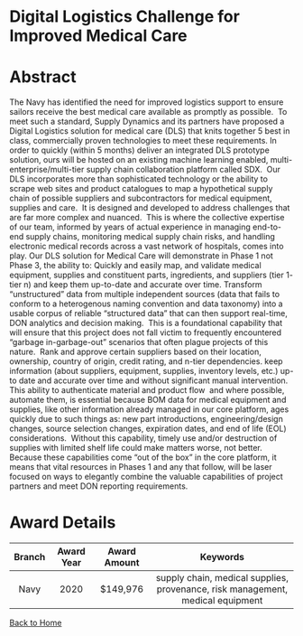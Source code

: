 
Digital Logistics Challenge for Improved Medical Care
=====================================================

# Abstract


The Navy has identified the need for improved logistics support to ensure sailors receive the best medical care available as promptly as possible.  To meet such a standard, Supply Dynamics and its partners have proposed a Digital Logistics solution for medical care (DLS) that knits together 5 best in class, commercially proven technologies to meet these requirements. In order to quickly (within 5 months) deliver an integrated DLS prototype solution, ours will be hosted on an existing machine learning enabled, multi-enterprise/multi-tier supply chain collaboration platform called SDX.  Our DLS incorporates more than sophisticated technology or the ability to scrape web sites and product catalogues to map a hypothetical supply chain of possible suppliers and subcontractors for medical equipment, supplies and care.  It is designed and developed to address challenges that are far more complex and nuanced.  This is where the collective expertise of our team, informed by years of actual experience in managing end-to-end supply chains, monitoring medical supply chain risks, and handling electronic medical records across a vast network of hospitals, comes into play. Our DLS solution for Medical Care will demonstrate in Phase 1 not Phase 3, the ability to: Quickly and easily map, and validate medical equipment, supplies and constituent parts, ingredients, and suppliers (tier 1- tier n) and keep them up-to-date and accurate over time. Transform “unstructured” data from multiple independent sources (data that fails to conform to a heterogenous naming convention and data taxonomy) into a usable corpus of reliable “structured data” that can then support real-time, DON analytics and decision making.  This is a foundational capability that will ensure that this project does not fall victim to frequently encountered “garbage in-garbage-out” scenarios that often plague projects of this nature.  Rank and approve certain suppliers based on their location, ownership, country of origin, credit rating, and n-tier dependencies. keep information (about suppliers, equipment, supplies, inventory levels, etc.) up-to date and accurate over time and without significant manual intervention. This ability to authenticate material and product flow  and where possible, automate them, is essential because BOM data for medical equipment and supplies, like other information already managed in our core platform, ages quickly due to such things as: new part introductions, engineering/design changes, source selection changes, expiration dates, and end of life (EOL) considerations.  Without this capability, timely use and/or destruction of supplies with limited shelf life could make matters worse, not better.  Because these capabilities come “out of the box” in the core platform, it means that vital resources in Phases 1 and any that follow, will be laser focused on ways to elegantly combine the valuable capabilities of project partners and meet DON reporting requirements.  

# Award Details

|Branch|Award Year|Award Amount|Keywords|
| :---: | :---: | :---: | :---: |
|Navy|2020|$149,976|supply chain, medical supplies, provenance, risk management, medical equipment|
  
  


[Back to Home](https://github.com/chrischow/dod_sbir_awards/JH/#2211)